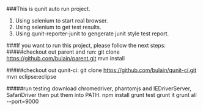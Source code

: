 ###This is qunit auto run project.
1. Using selenium to start real browser.
2. Using selenium to get test results.
3. Using qunit-reporter-junit to gengerate junit style test report.

###If you want to run this project, please follow the next steps:
#####checkout out parent and run: 
    git clone https://github.com/bulain/parent.git
    mvn install
    
#####checkout out qunit-ci:
    git clone https://github.com/bulain/qunit-ci.git
    mvn eclipse:eclipse

#####run testing
download chromedriver, phantomjs and IEDriverServer, SafariDriver then put them into PATH.
    npm install
    grunt test
    grunt it
    grunt all --port=9000
    